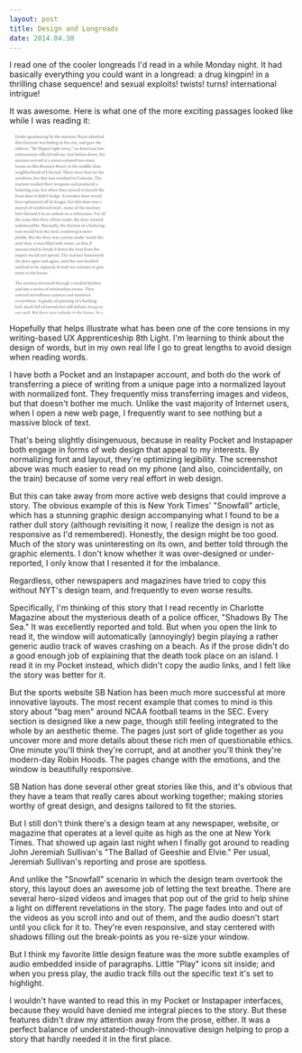 ```yaml
---
layout: post
title: Design and Longreads
date: 2014.04.30
---
```


I read one of the cooler longreads I'd read in a while Monday night. It had basically everything you could want in a longread: a drug kingpin! in a thrilling chase sequence! and sexual exploits! twists! turns! international intrigue!

It was awesome. Here is what one of the more exciting passages looked like while I was reading it:

![longread pic](/_imgs/longread.jpeg)

Hopefully that helps illustrate what has been one of the core tensions in my writing-based UX Apprenticeship 8th Light. I'm learning to think about the design of words, but in my own real life I go to great lengths to avoid design when reading words. 

I have both a Pocket and an Instapaper account, and both do the work of transferring a piece of writing from a unique page into a normalized layout with normalized font. They frequently miss transferring images and videos, but that doesn't bother me much. Unlike the vast majority of Internet users, when I open a new web page, I frequently want to see nothing but a massive block of text. 

That's being slightly disingenuous, because in reality Pocket and Instapaper both engage in forms of web design that appeal to my interests. By normalizing font and layout, they're optimizing legibility. The screenshot above was much easier to read on my phone (and also, coincidentally, on the train) because of some very real effort in web design.

But this can take away from more active web designs that could improve a story. The obvious example of this is New York Times' "Snowfall" article, which has a stunning graphic design accompanying what I found to be a rather dull story (although revisiting it now, I realize the design is not as responsive as I'd remembered). Honestly, the design might be too good. Much of the story was uninteresting on its own, and better told through the graphic elements. I don't know whether it was over-designed or under-reported, I only know that I resented it for the imbalance.

Regardless, other newspapers and magazines have tried to copy this without NYT's design team, and frequently to even worse results. 

Specifically, I'm thinking of this story that I read recently in Charlotte Magazine about the mysterious death of a police officer, "Shadows By The Sea." It was excellently reported and told. But when you open the link to read it, the window will automatically (annoyingly) begin playing a rather generic audio track of waves crashing on a beach. As if the prose didn't do a good enough job of explaining that the death took place on an island. I read it in my Pocket instead, which didn't copy the audio links, and I felt like the story was better for it.

But the sports website SB Nation has been much more successful at more innovative layouts. The most recent example that comes to mind is this story about "bag men" around NCAA football teams in the SEC. Every section is designed like a new page, though still feeling integrated to the whole by an aesthetic theme. The pages just sort of glide together as you uncover more and more details about these rich men of questionable ethics. One minute you'll think they're corrupt, and at another you'll think they're modern-day Robin Hoods. The pages change with the emotions, and the window is beautifully responsive.

SB Nation has done several other great stories like this, and it's obvious that they have a team that really cares about working together; making stories worthy of great design, and designs tailored to fit the stories.

But I still don't think there's a design team at any newspaper, website, or magazine that operates at a level quite as high as the one at New York Times. That showed up again last night when I finally got around to reading John Jeremiah Sullivan's "The Ballad of Geeshie and Elvie." Per usual, Jeremiah Sullivan's reporting and prose are spotless.

And unlike the "Snowfall" scenario in which the design team overtook the story, this layout does an awesome job of letting the text breathe. There are several hero-sized videos and images that pop out of the grid to help shine a light on different revelations in the story. The page fades into and out of the videos as you scroll into and out of them, and the audio doesn't start until you click for it to. They're even responsive, and stay centered with shadows filling out the break-points as you re-size your window.

But I think my favorite little design feature was the more subtle examples of audio embedded inside of paragraphs. Little "Play" icons sit inside; and when you press play, the audio track fills out the specific text it's set to highlight.

I wouldn't have wanted to read this in my Pocket or Instapaper interfaces, because they would have denied me integral pieces to the story. But these features didn't draw my attention away from the prose, either. It was a perfect balance of understated-though-innovative design helping to prop a story that hardly needed it in the first place. 